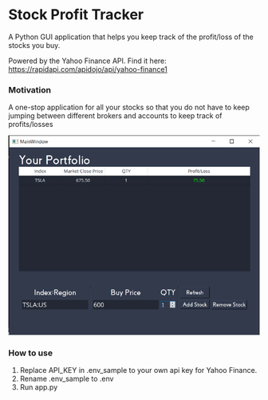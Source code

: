 # Stock Profit Tracker

A Python GUI application that helps you keep track of the profit/loss of the stocks you buy. 

Powered by the Yahoo Finance API. Find it here: https://rapidapi.com/apidojo/api/yahoo-finance1

### Motivation
A one-stop application for all your stocks so that you do not have to keep jumping between different brokers and accounts to keep track of profits/losses

<img src='images/img1.png' width ="600">

### How to use
1. Replace API_KEY in .env_sample to your own api key for Yahoo Finance. 
2. Rename .env_sample to .env
3. Run app.py
